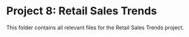 # Project 8: Retail Sales Trends
This folder contains all relevant files for the Retail Sales Trends project.
